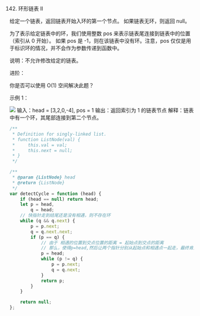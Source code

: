 142. 环形链表 II

给定一个链表，返回链表开始入环的第一个节点。 如果链表无环，则返回 null。

为了表示给定链表中的环，我们使用整数 pos 来表示链表尾连接到链表中的位置（索引从 0 开始）。 如果 pos 是 -1，则在该链表中没有环。注意，pos 仅仅是用于标识环的情况，并不会作为参数传递到函数中。

说明：不允许修改给定的链表。

进阶：

你是否可以使用 O(1) 空间解决此题？

示例 1：

![](https://assets.leetcode-cn.com/aliyun-lc-upload/uploads/2018/12/07/circularlinkedlist.png)
输入：head = [3,2,0,-4], pos = 1
输出：返回索引为 1 的链表节点
解释：链表中有一个环，其尾部连接到第二个节点。

```js
/**
 * Definition for singly-linked list.
 * function ListNode(val) {
 *     this.val = val;
 *     this.next = null;
 * }
 */

/**
 * @param {ListNode} head
 * @return {ListNode}
 */
var detectCycle = function (head) {
    if (head == null) return head;
    let p = head,
        q = head;
    // 快指针走到结尾还是没有相遇，则不存在环
    while (q && q.next) {
        p = p.next;
        q = q.next.next;
        if (p == q) {
            // 由于 相遇的位置到交点位置的距离 = 起始点到交点的距离
            // 那么，使得p=head,然后让两个指针分别从起始点和相遇点一起走，最终肯定会在交点相遇
            p = head;
            while (p != q) {
                p = p.next;
                q = q.next;
            }
            return p;
        }
    }

    return null;
};
```
